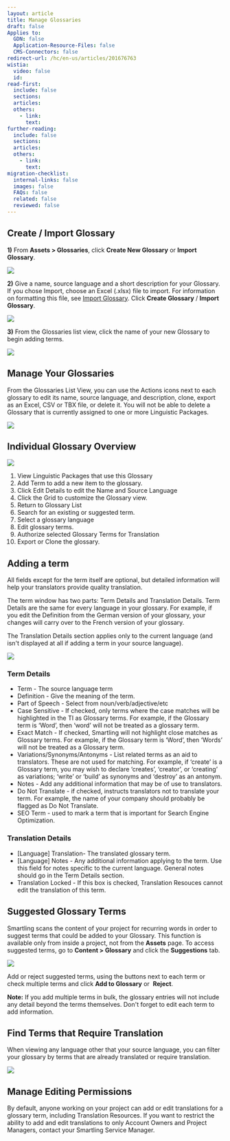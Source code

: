 ```yaml
---
layout: article
title: Manage Glossaries
draft: false
Applies to:
  GDN: false
  Application-Resource-Files: false
  CMS-Connectors: false
redirect-url: /hc/en-us/articles/201676763
wistia:
  video: false
  id:
read-first:
  include: false
  sections:
  articles:
  others:
    - link:
      text:
further-reading:
  include: false
  sections:
  articles:
  others:
    - link:
      text:
migration-checklist:
  internal-links: false
  images: false
  FAQs: false
  related: false
  reviewed: false
---
```




## Create / Import Glossary

**1)** From **Assets &gt; Glossaries**, click **Create New Glossary** or **Import Glossary**.

![](/uploads/versions/smartling___linguistic_assets-20---x----1386-592x---.png)

**2)** Give a name, source language and a short description for your Glossary. If you chose Import, choose an Excel (.xlsx) file to import. For information on formatting this file, see [Import Glossary](/hc/en-us/articles/218650017). Click **Create Glossary** / **Import Glossary**.

![](/uploads/versions/smartling___linguistic_assets-21---x----576-490x---.png)

**3)** From the Glossaries list view, click the name of your new Glossary to begin adding terms.

![](/uploads/versions/smartling___linguistic_assets-22---x----1393-494x---.png)

## Manage Your Glossaries

From the Glossaries List View, you can use the Actions icons next to each glossary to edit its name, source language, and description, clone, export as an Excel, CSV or TBX file, or delete it. You will not be able to delete a Glossary that is currently assigned to one or more Linguistic Packages.

![](/uploads/versions/image03-3---x----1369-526x---.png)

## Individual Glossary Overview

![](/uploads/versions/image03-4---x----1319-789x---.png)

1. View Linguistic Packages that use this Glossary
2. Add Term to add a new item to the glossary.
3. Click Edit Details to edit the Name and Source Language
4. Click the Grid to customize the Glossary view.
5. Return to Glossary List
6. Search for an existing or suggested term.
7. Select a glossary language
8. Edit glossary terms.
9. Authorize selected Glossary Terms for Translation
10. Export or Clone the glossary.


## Adding a term

All fields except for the term itself are optional, but detailed information will help your translators provide quality translation.

The term window has two parts: Term Details and Translation Details. Term Details are the same for every language in your glossary. For example, if you edit the Definition from the German version of your glossary, your changes will carry over to the French version of your glossary.

The Translation Details section applies only to the current language (and isn't displayed at all if adding a term in your source language).

![](/uploads/versions/image02-3---x----603-564x---.png)

### Term Details

* Term - The source language term
* Definition - Give the meaning of the term.
* Part of Speech - Select from noun/verb/adjective/etc
* Case Sensitive - If checked, only terms where the case matches will be highlighted in the TI as Glossary terms. For example, if the Glossary term is ‘Word’, then ‘word’ will not be treated as a glossary term.
* Exact Match - If checked, Smartling will not highlight close matches as Glossary terms. For example, if the Glossary term is ‘Word’, then ‘Words’ will not be treated as a Glossary term.
* Variations/Synonyms/Antonyms - List related terms as an aid to translators. These are not used for matching. For example, if ‘create’ is a Glossary term, you may wish to declare ‘creates’, ‘creator’, or ‘creating’ as variations; ‘write’ or ‘build’ as synonyms and ‘destroy’ as an antonym.
* Notes - Add any additional information that may be of use to translators.
* Do Not Translate - if checked, instructs translators not to translate your term. For example, the name of your company should probably be flagged as Do Not Translate.
* SEO Term - used to mark a term that is important for Search Engine Optimization.


### Translation Details

* [Language] Translation- The translated glossary term.
* [Language] Notes - Any additional information applying to the term. Use this field for notes specific to the current language. General notes should go in the Term Details section.
* Translation Locked - If this box is checked, Translation Resouces cannot edit the translation of this term.


## Suggested Glossary Terms

Smartling scans the content of your project for recurring words in order to suggest terms that could be added to your Glossary. This function is available only from inside a project, not from the **Assets** page. To access suggested terms, go to **Content &gt; Glossary** and click the **Suggestions** tab.

![](/uploads/versions/image00-3---x----1253-670x---.png)

Add or reject suggested terms, using the buttons next to each term or check multiple terms and click **Add to Glossary** or &nbsp;**Reject**.

**Note:** If you add multiple terms in bulk, the glossary entries will not include any detail beyond the terms themselves. Don't forget to edit each term to add information.

## Find Terms that Require Translation

When viewing any language other that your source language, you can filter your glossary by terms that are already translated or require translation.

![](/uploads/versions/image01-4---x----1222-386x---.png)

## Manage Editing Permissions

By default, anyone working on your project can add or edit translations for a glossary term, including Translation Resources. If you want to restrict the ability to add and edit translations to only Account Owners and Project Managers, contact your Smartling Service Manager.